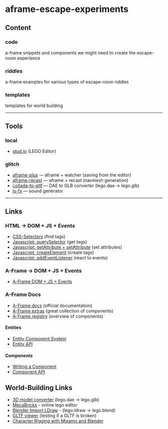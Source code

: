 # aframe-escape-experiments

## Content
### code

a-frame snippets and components we might need to create the escape-room experience

### riddles

a-frame examples for various types of escape-room riddles

### templates

templates for world building

--- 
## Tools

### local

* [stud.io](http://stud.io) (LEGO Editor)

### glitch

* [aframe-plus](https://glitch.com/~aframe-plus) — aframe + watcher (saving from the editor)
* [aframe-recast](https://glitch.com/~aframe-recast) — aframe + recast (navmesh generation)
* [collada-to-gltf](https://collada-to-gltf.glitch.me) —  DAE to GLB converter (lego.dae → lego.glb)
* [js-fx](https://jsfx.glitch.me/) —  sound generator

--- 
## Links

### HTML → DOM + JS + Events

* [CSS-Selectors](https://developer.mozilla.org/de/docs/Web/CSS/CSS_Selectors) (find tags)
* [Javascript: querySelector](https://www.mediaevent.de/javascript/queryselector.html) (get tags)
* [Javascript: getAttribute + setAttribute](https://www.mediaevent.de/javascript/set-attribute.html) (set attributes)
* [Javascript: createElement](https://www.mediaevent.de/javascript/DOM-Neue-Knoten.html) (create tags)
* [Javascript: addEventListener](https://www.mediaevent.de/javascript/event-listener.html) (react to events)

### A-Frame → DOM + JS + Events

* [A-Frame DOM + JS + Events](https://aframe.io/docs/1.1.0/introduction/javascript-events-dom-apis.html)


### A-Frame Docs

* [A-Frame docs](https://aframe.io/docs/1.1.0/introduction/) (official documentation)
* [A-Frame extras](https://github.com/n5ro/aframe-extras) (great collection of components)
* [A-Frame registry](https://aframe.io/aframe-registry/) (overview of components)

#### Entities

* [Entity Component System](https://aframe.io/docs/1.1.0/introduction/entity-component-system.html)
* [Entity API](https://aframe.io/docs/1.1.0/core/entity.html)

#### Components

* [Writing a Component](https://aframe.io/docs/1.1.0/introduction/writing-a-component.html)
* [Component API](https://aframe.io/docs/1.1.0/core/component.html)

## World-Building Links
* [3D model converter](https://modelconverter.com/convert.html) (lego.dae → lego.glb)
* [MecaBricks](http://mecabricks.com/) - online lego editor
* [Blender Import LDraw](https://github.com/TobyLobster/ImportLDraw) - (lego.ldraw → lego.blend)
* [GLTF viewer](https://gltf-viewer.donmccurdy.com/) (testing if a GLTF is broken)
* [Character Rigging with Mixamo and Blender](https://www.donmccurdy.com/2017/11/06/creating-animated-gltf-characters-with-mixamo-and-blender/)

